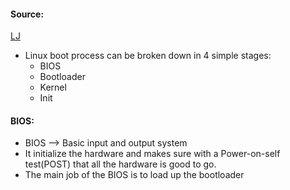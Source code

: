 #### Source:
[LJ](https://linuxjourney.com/lesson/boot-process-overview)

* Linux boot process can be broken down in 4 simple stages:
	* BIOS
	* Bootloader
	* Kernel
	* Init

#### BIOS:

* BIOS --> Basic input and output system
* It initialize the hardware and makes sure with a Power-on-self test(POST) that all the hardware is good to go.
* The main job of the BIOS is to load up the bootloader
